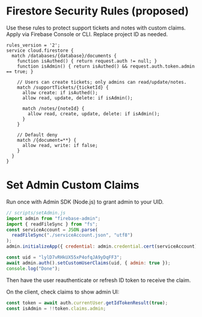# Firestore Security Rules (proposed)

Use these rules to protect support tickets and notes with custom claims. Apply via Firebase Console or CLI. Replace project ID as needed.

```
rules_version = '2';
service cloud.firestore {
  match /databases/{database}/documents {
    function isAuthed() { return request.auth != null; }
    function isAdmin() { return isAuthed() && request.auth.token.admin == true; }

    // Users can create tickets; only admins can read/update/notes.
    match /supportTickets/{ticketId} {
      allow create: if isAuthed();
      allow read, update, delete: if isAdmin();

      match /notes/{noteId} {
        allow read, create, update, delete: if isAdmin();
      }
    }

    // Default deny
    match /{document=**} {
      allow read, write: if false;
    }
  }
}
```

# Set Admin Custom Claims

Run once with Admin SDK (Node.js) to grant admin to your UID.

```js
// scripts/setAdmin.js
import admin from "firebase-admin";
import { readFileSync } from "fs";
const serviceAccount = JSON.parse(
  readFileSync("./serviceAccount.json", "utf8")
);
admin.initializeApp({ credential: admin.credential.cert(serviceAccount) });

const uid = "lylD7vRHkUX55xP4ofqJA9yDqFF3";
await admin.auth().setCustomUserClaims(uid, { admin: true });
console.log("Done");
```

Then have the user reauthenticate or refresh ID token to receive the claim.

On the client, check claims to show admin UI:

```js
const token = await auth.currentUser.getIdTokenResult(true);
const isAdmin = !!token.claims.admin;
```
